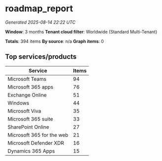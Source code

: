 # roadmap_report

_Generated 2025-08-14 22:22 UTC_

**Window**: 3 months
**Tenant cloud filter**: Worldwide (Standard Multi-Tenant)

**Totals**: 394 items
**By source**: n/a
**Graph items**: 0

## Top services/products

| Service                   | Items |
| ------------------------- | ----- |
| Microsoft Teams           | 94    |
| Microsoft 365 apps        | 76    |
| Exchange Online           | 51    |
| Windows                   | 44    |
| Microsoft Viva            | 35    |
| Microsoft 365 suite       | 33    |
| SharePoint Online         | 27    |
| Microsoft 365 for the web | 21    |
| Microsoft Defender XDR    | 16    |
| Dynamics 365 Apps         | 15    |

